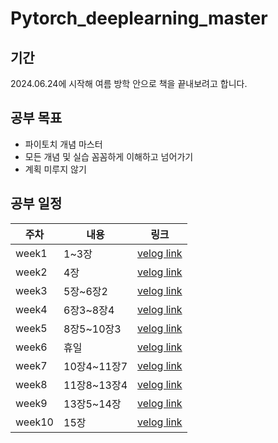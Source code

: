 # Pytorch_deeplearning_master

## 기간
2024.06.24에 시작해 여름 방학 안으로 책을 끝내보려고 합니다.

## 공부 목표
- 파이토치 개념 마스터
- 모든 개념 및 실습 꼼꼼하게 이해하고 넘어가기
- 계획 미루지 않기


## 공부 일정

| 주차      | 내용        | 링크               |
|-----------|-------------|--------------------|
| week1     | 1~3장       | [velog link](https://velog.io/@wltjs1027/파이토치딥러닝마스터3장-텐서-구조체) |
| week2     | 4장         | [velog link]() |
| week3     | 5장~6장2    | [velog link]() |
| week4     | 6장3~8장4   | [velog link]() |
| week5     | 8장5~10장3  | [velog link]() |
| week6     | 휴일        | [velog link]() |
| week7     | 10장4~11장7 | [velog link]() |
| week8     | 11장8~13장4 | [velog link]() |
| week9     | 13장5~14장  | [velog link]() |
| week10    | 15장        | [velog link]() |
